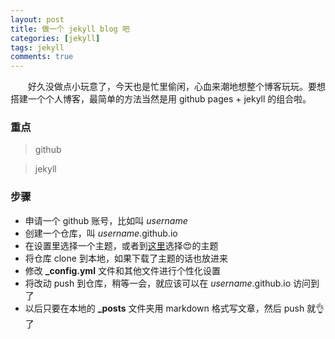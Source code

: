 ```yaml
---
layout: post
title: 做一个 jekyll blog 吧
categories: [jekyll]
tags: jekyll
comments: true
---
```


&emsp;&emsp;好久没做点小玩意了，今天也是忙里偷闲，心血来潮地想整个博客玩玩。要想搭建一个个人博客，最简单的方法当然是用 github pages + jekyll 的组合啦。

### 重点
>github

>jekyll

### 步骤
* 申请一个 github 账号，比如叫 *username*
* 创建一个仓库，叫 *username*.github.io
* 在设置里选择一个主题，或者到[这里](http://jekyllthemes.org/)选择😍的主题
* 将仓库 clone 到本地，如果下载了主题的话也放进来
* 修改 **_config.yml** 文件和其他文件进行个性化设置
* 将改动 push 到仓库，稍等一会，就应该可以在 *username*.github.io 访问到了
* 以后只要在本地的 **_posts** 文件夹用 markdown 格式写文章，然后 push 就👌了
